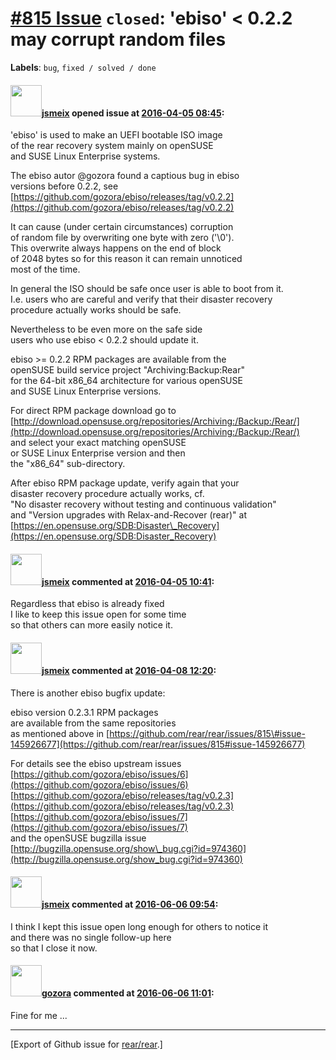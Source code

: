 [\#815 Issue](https://github.com/rear/rear/issues/815) `closed`: 'ebiso' &lt; 0.2.2 may corrupt random files
============================================================================================================

**Labels**: `bug`, `fixed / solved / done`

#### <img src="https://avatars.githubusercontent.com/u/1788608?u=925fc54e2ce01551392622446ece427f51e2f0ce&v=4" width="50">[jsmeix](https://github.com/jsmeix) opened issue at [2016-04-05 08:45](https://github.com/rear/rear/issues/815):

'ebiso' is used to make an UEFI bootable ISO image  
of the rear recovery system mainly on openSUSE  
and SUSE Linux Enterprise systems.

The ebiso autor @gozora found a captious bug in ebiso  
versions before 0.2.2, see  
[https://github.com/gozora/ebiso/releases/tag/v0.2.2](https://github.com/gozora/ebiso/releases/tag/v0.2.2)

It can cause (under certain circumstances) corruption  
of random file by overwriting one byte with zero ('\\0').  
This overwrite always happens on the end of block  
of 2048 bytes so for this reason it can remain unnoticed  
most of the time.

In general the ISO should be safe once user is able to boot from it.  
I.e. users who are careful and verify that their disaster recovery  
procedure actually works should be safe.

Nevertheless to be even more on the safe side  
users who use ebiso &lt; 0.2.2 should update it.

ebiso &gt;= 0.2.2 RPM packages are available from the  
openSUSE build service project "Archiving:Backup:Rear"  
for the 64-bit x86\_64 architecture for various openSUSE  
and SUSE Linux Enterprise versions.

For direct RPM package download go to  
[http://download.opensuse.org/repositories/Archiving:/Backup:/Rear/](http://download.opensuse.org/repositories/Archiving:/Backup:/Rear/)  
and select your exact matching openSUSE  
or SUSE Linux Enterprise version and then  
the "x86\_64" sub-directory.

After ebiso RPM package update, verify again that your  
disaster recovery procedure actually works, cf.  
"No disaster recovery without testing and continuous validation"  
and "Version upgrades with Relax-and-Recover (rear)" at  
[https://en.opensuse.org/SDB:Disaster\_Recovery](https://en.opensuse.org/SDB:Disaster_Recovery)

#### <img src="https://avatars.githubusercontent.com/u/1788608?u=925fc54e2ce01551392622446ece427f51e2f0ce&v=4" width="50">[jsmeix](https://github.com/jsmeix) commented at [2016-04-05 10:41](https://github.com/rear/rear/issues/815#issuecomment-205751748):

Regardless that ebiso is already fixed  
I like to keep this issue open for some time  
so that others can more easily notice it.

#### <img src="https://avatars.githubusercontent.com/u/1788608?u=925fc54e2ce01551392622446ece427f51e2f0ce&v=4" width="50">[jsmeix](https://github.com/jsmeix) commented at [2016-04-08 12:20](https://github.com/rear/rear/issues/815#issuecomment-207409378):

There is another ebiso bugfix update:

ebiso version 0.2.3.1 RPM packages  
are available from the same repositories  
as mentioned above in
[https://github.com/rear/rear/issues/815\#issue-145926677](https://github.com/rear/rear/issues/815#issue-145926677)

For details see the ebiso upstream issues  
[https://github.com/gozora/ebiso/issues/6](https://github.com/gozora/ebiso/issues/6)  
[https://github.com/gozora/ebiso/releases/tag/v0.2.3](https://github.com/gozora/ebiso/releases/tag/v0.2.3)  
[https://github.com/gozora/ebiso/issues/7](https://github.com/gozora/ebiso/issues/7)  
and the openSUSE bugzilla issue  
[http://bugzilla.opensuse.org/show\_bug.cgi?id=974360](http://bugzilla.opensuse.org/show_bug.cgi?id=974360)

#### <img src="https://avatars.githubusercontent.com/u/1788608?u=925fc54e2ce01551392622446ece427f51e2f0ce&v=4" width="50">[jsmeix](https://github.com/jsmeix) commented at [2016-06-06 09:54](https://github.com/rear/rear/issues/815#issuecomment-223915735):

I think I kept this issue open long enough for others to notice it  
and there was no single follow-up here  
so that I close it now.

#### <img src="https://avatars.githubusercontent.com/u/12116358?u=1c5ba9dcee5ca3082f03029a7fbe647efd30eb49&v=4" width="50">[gozora](https://github.com/gozora) commented at [2016-06-06 11:01](https://github.com/rear/rear/issues/815#issuecomment-223928483):

Fine for me ...

------------------------------------------------------------------------

\[Export of Github issue for
[rear/rear](https://github.com/rear/rear).\]
